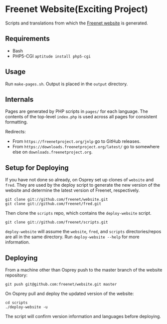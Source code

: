 # Freenet Website(Exciting Project)

Scripts and translations from which the [Freenet website](https://freenetproject.org) is generated.

## Requirements

 - Bash
 - PHP5-CGI `aptitude install php5-cgi`

## Usage

Run `make-pages.sh`. Output is placed in the `output` directory.

## Internals

Pages are generated by PHP scripts in `pages/` for each language. The contents of the top-level `index.php` is used across all pages for consistent formatting.

Redirects:

* From `https://freenetproject.org/jnlp` go to GitHub releases.
* From `https://downloads.freenetproject.org/latest/` go to somewhere else on `downloads.freenetproject.org`.

## Setup for Deploying

If you have not done so already, on Osprey set up clones of `website` and `fred`. They are used by the deploy script to generate the new version of the website and determine the latest version of Freenet, respectively.

    git clone git://github.com/freenet/website.git
    git clone git://github.com/freenet/fred.git

Then clone the `scripts` repo, which contains the `deploy-website` script.

    git clone git://github.com/freenet/scripts.git

`deploy-website` will assume the `website`, `fred`, and `scripts` directories/repos are all in the same directory. Run `deploy-website --help` for more information.

## Deploying

From a machine other than Osprey push to the master branch of the website repository:

    git push git@github.com:freenet/website.git master

On Osprey pull and deploy the updated version of the website:

    cd scripts
    ./deploy-website -u

The script will confirm version information and languages before deploying.
